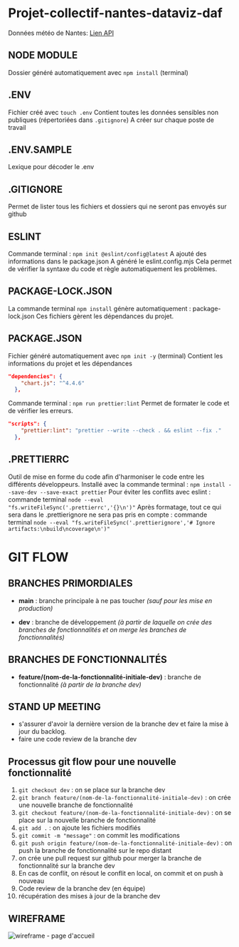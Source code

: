 # Projet-collectif-nantes-dataviz-daf

Données météo de Nantes: [Lien API](https://api.openweathermap.org/data/2.5/weather?lat=47.2186371&lon=-1.5541362&appid={API_KEY})

## NODE MODULE

Dossier généré automatiquement avec `npm install` (terminal)

## .ENV

Fichier créé avec `touch .env`
Contient toutes les données sensibles non publiques (répertoriées dans `.gitignore`)
A créer sur chaque poste de travail

## .ENV.SAMPLE

Lexique pour décoder le .env

## .GITIGNORE

Permet de lister tous les fichiers et dossiers qui ne seront pas envoyés sur github

## ESLINT

Commande terminal : `npm init @eslint/config@latest`
A ajouté des informations dans le package.json
A généré le eslint.config.mjs
Cela permet de vérifier la syntaxe du code et règle automatiquement les problèmes.

## PACKAGE-LOCK.JSON

La commande terminal `npm install` génère automatiquement : package-lock.json
Ces fichiers gèrent les dépendances du projet.

## PACKAGE.JSON

Fichier généré automatiquement avec `npm init -y` (terminal)
Contient les informations du projet et les dépendances

```json
"dependencies": {
    "chart.js": "^4.4.6"
  },
```
Commande terminal : `npm run prettier:lint`
Permet de formater le code et de vérifier les erreurs.
```json
"scripts": {
    "prettier:lint": "prettier --write --check . && eslint --fix ."
  },
```

## .PRETTIERRC

Outil de mise en forme du code afin d'harmoniser le code entre les différents développeurs.
Installé avec la commande terminal : `npm install --save-dev --save-exact prettier`
Pour éviter les conflits avec eslint : commande terminal `node --eval "fs.writeFileSync('.prettierrc','{}\n')"`
Après formatage, tout ce qui sera dans le .prettierignore ne sera pas pris en compte : commande terminal `node --eval "fs.writeFileSync('.prettierignore','# Ignore artifacts:\nbuild\ncoverage\n')"`

# GIT FLOW

## BRANCHES PRIMORDIALES

- __main__ : branche principale à ne pas toucher *(sauf pour les mise en production)*

- __dev__ : branche de développement *(à partir de laquelle on crée des branches de fonctionnalités et on merge les branches de fonctionnalités)*

## BRANCHES DE FONCTIONNALITÉS

- __feature/(nom-de-la-fonctionnalité-initiale-dev)__ : branche de fonctionnalité *(à partir de la branche dev)*

## STAND UP MEETING

- s'assurer d'avoir la dernière version de la branche dev et faire la mise à jour du backlog.
- faire une code review de la branche dev

## Processus git flow pour une nouvelle fonctionnalité

1. `git checkout dev` : on se place sur la branche dev
2. `git branch feature/(nom-de-la-fonctionnalité-initiale-dev)` : on crée une nouvelle branche de fonctionnalité
3. `git checkout feature/(nom-de-la-fonctionnalité-initiale-dev)` : on se place sur la nouvelle branche de fonctionnalité
4. `git add .` : on ajoute les fichiers modifiés
5. `git commit -m "message"` : on commit les modifications
6. `git push origin feature/(nom-de-la-fonctionnalité-initiale-dev)` : on push la branche de fonctionnalité sur le repo distant
7. on crée une pull request sur github pour merger la branche de fonctionnalité sur la branche dev
8. En cas de conflit, on résout le conflit en local, on commit et on push à nouveau
9. Code review de la branche dev (en équipe)
10. récupération des mises à jour de la branche dev

## WIREFRAME
![wireframe - page d'accueil](projet-collectif-nantes-dataviz-daf/assets/wireframe_accueil_daf.png)
